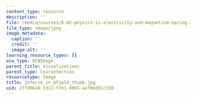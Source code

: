 ```yaml
---
content_type: resource
description: ''
file: /media/courses/8-02-physics-ii-electricity-and-magnetism-spring-2007/2ffd96101311f7e19065aef9ed81c150_32force_in_bfield_thumb.jpg
file_type: image/jpeg
image_metadata:
  caption: ''
  credit: ''
  image-alt: ''
learning_resource_types: []
ocw_type: OCWImage
parent_title: Visualizations
parent_type: CourseSection
resourcetype: Image
title: 32force_in_bfield_thumb.jpg
uid: 2ffd9610-1311-f7e1-9065-aef9ed81c150
---
```


